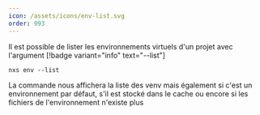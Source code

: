 ```yaml
---
icon: /assets/icons/env-list.svg
order: 993
---
```

Il est possible de lister les environnements virtuels d'un projet avec l'argument [!badge variant="info" text="--list"]

```console
nxs env --list
```

La commande nous affichera la liste des venv mais également si c'est un environnement par défaut, s'il est stocké dans le cache ou encore si les fichiers de l'environnement n'existe plus